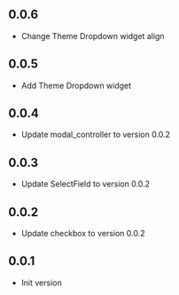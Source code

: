 ## 0.0.6

- Change Theme Dropdown widget align

## 0.0.5

- Add Theme Dropdown widget

## 0.0.4

- Update modal_controller to version 0.0.2

## 0.0.3

- Update SelectField to version 0.0.2

## 0.0.2

- Update checkbox to version 0.0.2

## 0.0.1

- Init version